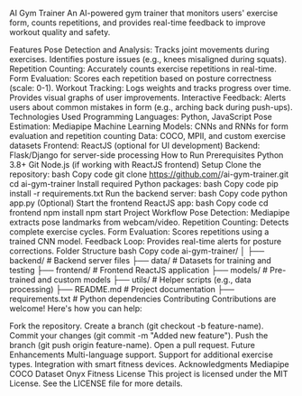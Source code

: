 AI Gym Trainer
An AI-powered gym trainer that monitors users' exercise form, counts repetitions, and provides real-time feedback to improve workout quality and safety.

Features
Pose Detection and Analysis:
Tracks joint movements during exercises.
Identifies posture issues (e.g., knees misaligned during squats).
Repetition Counting:
Accurately counts exercise repetitions in real-time.
Form Evaluation:
Scores each repetition based on posture correctness (scale: 0-1).
Workout Tracking:
Logs weights and tracks progress over time.
Provides visual graphs of user improvements.
Interactive Feedback:
Alerts users about common mistakes in form (e.g., arching back during push-ups).
Technologies Used
Programming Languages: Python, JavaScript
Pose Estimation: Mediapipe
Machine Learning Models: CNNs and RNNs for form evaluation and repetition counting
Data: COCO, MPII, and custom exercise datasets
Frontend: ReactJS (optional for UI development)
Backend: Flask/Django for server-side processing
How to Run
Prerequisites
Python 3.8+
Git
Node.js (if working with ReactJS frontend)
Setup
Clone the repository:
bash
Copy code
git clone https://github.com/<your-username>/ai-gym-trainer.git
cd ai-gym-trainer
Install required Python packages:
bash
Copy code
pip install -r requirements.txt
Run the backend server:
bash
Copy code
python app.py
(Optional) Start the frontend ReactJS app:
bash
Copy code
cd frontend
npm install
npm start
Project Workflow
Pose Detection: Mediapipe extracts pose landmarks from webcam/video.
Repetition Counting: Detects complete exercise cycles.
Form Evaluation: Scores repetitions using a trained CNN model.
Feedback Loop: Provides real-time alerts for posture corrections.
Folder Structure
bash
Copy code
ai-gym-trainer/
│
├── backend/                  # Backend server files
├── data/                     # Datasets for training and testing
├── frontend/                 # Frontend ReactJS application
├── models/                   # Pre-trained and custom models
├── utils/                    # Helper scripts (e.g., data processing)
├── README.md                 # Project documentation
├── requirements.txt          # Python dependencies
Contributing
Contributions are welcome! Here's how you can help:

Fork the repository.
Create a branch (git checkout -b feature-name).
Commit your changes (git commit -m "Added new feature").
Push the branch (git push origin feature-name).
Open a pull request.
Future Enhancements
Multi-language support.
Support for additional exercise types.
Integration with smart fitness devices.
Acknowledgments
Mediapipe
COCO Dataset
Onyx Fitness
License
This project is licensed under the MIT License. See the LICENSE file for more details.
